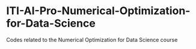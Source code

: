 # ITI-AI-Pro-Numerical-Optimization-for-Data-Science
Codes related to the Numerical Optimization for Data Science course
